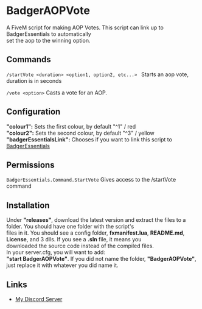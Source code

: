 # BadgerAOPVote
A FiveM script for making AOP Votes. This script can link up to BadgerEssentials to automatically  
set the aop to the winning option.

## Commands
`/startVote <duration> <option1, option2, etc...> ` Starts an aop vote, duration is in seconds

`/vote <option>` Casts a vote for an AOP.

## Configuration
**"colour1":** Sets the first colour, by default "^1" / red  
**"colour2":** Sets the second colour, by default "^3" / yellow  
**"badgerEssentialsLink":** Chooses if you want to link this script to [BadgerEssentials](https://github.com/ChonkyBadger/BadgerEssentials)

## Permissions
`BadgerEssentials.Command.StartVote` Gives access to the /startVote command

## Installation
Under **"releases"**, download the latest version and extract the files to a folder. You should have one folder with the script's  
files in it. You should see a config folder, **fxmanifest.lua**, **README.md**, **License**, and 3 dlls. If you see a **.sln**  file, it means you  
downloaded the source code instead of the compiled files.  
In your server.cfg, you will want to add:  
**"start BadgerAOPVote"**. If you did not name the folder, **"BadgerAOPVote"**, just replace it with whatever you did name it.  

## Links
- [My Discord Server](https://discord.gg/TFCQE8d)
